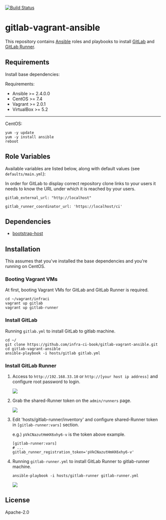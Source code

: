 [![Build Status](https://travis-ci.org/infra-ci-book/gitlab-vagrant-ansible.svg?branch=master)](https://travis-ci.org/infra-ci-book/gitlab-vagrant-ansible)

# gitlab-vagrant-ansible
This repository contains [Ansible](https://www.ansible.com/) roles and
playbooks to install [GitLab](https://about.gitlab.com/) and
[GitLab Runner](https://docs.gitlab.com/runner/).

## Requirements

Install base dependencies:

Requirements:

- Ansible >= 2.4.0.0
- CentOS >= 7.4
- Vagrant >= 2.0.1
- VirtualBox >= 5.2

----

CentOS:

```
yum -y update
yum -y install ansible
reboot
```

## Role Variables

Available variables are listed below, along with default values (see `defaults/main.yml`):

In order for GitLab to display correct repository clone links
to your users it needs to know the URL under which it is reached by your users.

```
gitlab_external_url: "http://localhost"
```

```
gitlab_runner_coordinator_url: 'https://localhost/ci'
```

## Dependencies

- [bootstrap-host](https://github.com/infra-ci-book/bootstrap-host)

## Installation

This assumes that you've installed the base dependencies and you're running on
CentOS.

### Booting Vagrant VMs
At first, booting Vagrant VMs for GitLab and GitLab Runner is required.

```
cd ~/vagrant/infraci
vagrant up gitlab
vagrant up gitlab-runner
```

### Install GitLab
Running `gitlab.yml` to install GitLab to gitlab machine.

```
cd ~/
git clone https://github.com/infra-ci-book/gitlab-vagrant-ansible.git
cd gitlab-vagrant-ansible
ansible-playbook -i hosts/gitlab gitlab.yml
```

### Install GitLab Runner
1. Access to `http://192.168.33.10` or `http://[your host ip address]` and configure root password to login.

    ![](https://raw.githubusercontent.com/infra-ci-book/gitlab-vagrant-ansible/master/images/01.png)

1. Grab the shared-Runner token on the `admin/runners` page.

    ![](https://raw.githubusercontent.com/infra-ci-book/gitlab-vagrant-ansible/master/images/02.png)

1. Edit 'hosts/gitlab-runner/inventory' and configure shared-Runner token in `[gitlab-runner:vars]` section.

   e.g.) `pVkCNazutHmHX6xhy6-v` is the token above example.

    ```
    [gitlab-runner:vars]
    # ...
    gitlab_runner_registration_token='pVkCNazutHmHX6xhy6-v'
    ```

1. Running `gitlab-runner.yml` to install GitLab Runner to gitlab-runner machine.

    ```
    ansible-playbook -i hosts/gitlab-runner gitlab-runner.yml
    ```

    ![](https://raw.githubusercontent.com/infra-ci-book/gitlab-vagrant-ansible/master/images/03.png)


## License

Apache-2.0


